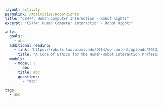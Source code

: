 ```yaml
---
layout: activity
permalink: /Activities/RobotRights
title: "CS474: Human Computer Interaction - Robot Rights"
excerpt: "CS474: Human Computer Interaction - Robot Rights"

info: 
  goals: 
    - abc
  additional_reading:
    - link: "https://robots.law.miami.edu/2014/wp-content/uploads/2013/06/a-code-of-ethics-for-the-human-robot-interaction-profession-riek-howard.pdf"
      title: "A Code of Ethics for the Human-Robot Interaction Profession"       
  models:
    - model: |
        abc
      title: abc
      questions:
        - "abc"

tags:
  - abc
  
---
```

